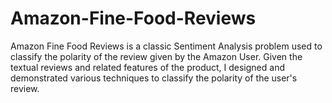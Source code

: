 # Amazon-Fine-Food-Reviews
Amazon Fine Food Reviews is a classic Sentiment Analysis problem used to classify the polarity of the review given by the Amazon User. Given the textual reviews and related features of the product, I designed and demonstrated various techniques to classify the polarity of the user's review.
